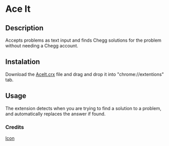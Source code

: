 # Ace It

## Description
Accepts problems as text input and finds Chegg solutions for the problem without needing a Chegg account.

## Instalation
Download the [AceIt.crx](https://github.com/ShubhamMehta99/Sunhacks2018_Ace-It/blob/master/AceIT.crx) file and drag and drop it into "chrome://extentions" tab.

## Usage
The extension detects when you are trying to find a solution to a problem, and automatically replaces the answer if found.

### Credits
[Icon](https://www.flaticon.com/free-icon/a-plus_43965)
